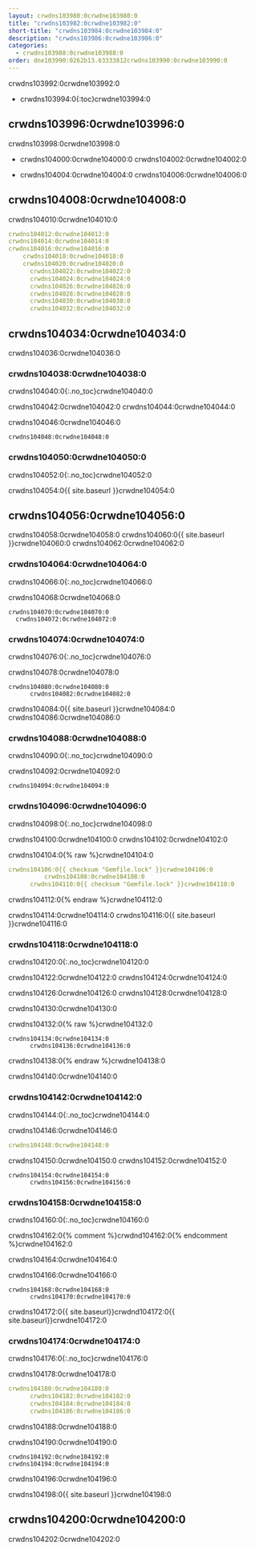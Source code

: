 ```yaml
---
layout: crwdns103980:0crwdne103980:0
title: "crwdns103982:0crwdne103982:0"
short-title: "crwdns103984:0crwdne103984:0"
description: "crwdns103986:0crwdne103986:0"
categories:
  - crwdns103988:0crwdne103988:0
order: dne103990:0262b13.63333812crwdns103990:0crwdne103990:0
---
```

crwdns103992:0crwdne103992:0

* crwdns103994:0{:toc}crwdne103994:0

## crwdns103996:0crwdne103996:0

crwdns103998:0crwdne103998:0

* crwdns104000:0crwdne104000:0 crwdns104002:0crwdne104002:0

* crwdns104004:0crwdne104004:0 crwdns104006:0crwdne104006:0

## crwdns104008:0crwdne104008:0

crwdns104010:0crwdne104010:0

```yaml
crwdns104012:0crwdne104012:0
crwdns104014:0crwdne104014:0
crwdns104016:0crwdne104016:0
    crwdns104018:0crwdne104018:0
    crwdns104020:0crwdne104020:0
      crwdns104022:0crwdne104022:0
      crwdns104024:0crwdne104024:0
      crwdns104026:0crwdne104026:0
      crwdns104028:0crwdne104028:0
      crwdns104030:0crwdne104030:0
      crwdns104032:0crwdne104032:0
```

## crwdns104034:0crwdne104034:0

crwdns104036:0crwdne104036:0

### crwdns104038:0crwdne104038:0

crwdns104040:0{:.no_toc}crwdne104040:0

crwdns104042:0crwdne104042:0 crwdns104044:0crwdne104044:0

crwdns104046:0crwdne104046:0

    crwdns104048:0crwdne104048:0
    

### crwdns104050:0crwdne104050:0

crwdns104052:0{:.no_toc}crwdne104052:0

crwdns104054:0{{ site.baseurl }}crwdne104054:0

## crwdns104056:0crwdne104056:0

crwdns104058:0crwdne104058:0 crwdns104060:0{{ site.baseurl }}crwdne104060:0 crwdns104062:0crwdne104062:0

### crwdns104064:0crwdne104064:0

crwdns104066:0{:.no_toc}crwdne104066:0

crwdns104068:0crwdne104068:0

    crwdns104070:0crwdne104070:0
      crwdns104072:0crwdne104072:0
    

### crwdns104074:0crwdne104074:0

crwdns104076:0{:.no_toc}crwdne104076:0

crwdns104078:0crwdne104078:0

    crwdns104080:0crwdne104080:0
          crwdns104082:0crwdne104082:0
    

crwdns104084:0{{ site.baseurl }}crwdne104084:0 crwdns104086:0crwdne104086:0

### crwdns104088:0crwdne104088:0

crwdns104090:0{:.no_toc}crwdne104090:0

crwdns104092:0crwdne104092:0

    crwdns104094:0crwdne104094:0
    

### crwdns104096:0crwdne104096:0

crwdns104098:0{:.no_toc}crwdne104098:0

crwdns104100:0crwdne104100:0 crwdns104102:0crwdne104102:0

crwdns104104:0{% raw %}crwdne104104:0

```yaml
crwdns104106:0{{ checksum "Gemfile.lock" }}crwdne104106:0
          crwdns104108:0crwdne104108:0
      crwdns104110:0{{ checksum "Gemfile.lock" }}crwdne104110:0
```

crwdns104112:0{% endraw %}crwdne104112:0

crwdns104114:0crwdne104114:0 crwdns104116:0{{ site.baseurl }}crwdne104116:0

### crwdns104118:0crwdne104118:0

crwdns104120:0{:.no_toc}crwdne104120:0

crwdns104122:0crwdne104122:0 crwdns104124:0crwdne104124:0

crwdns104126:0crwdne104126:0 crwdns104128:0crwdne104128:0

crwdns104130:0crwdne104130:0

crwdns104132:0{% raw %}crwdne104132:0

    crwdns104134:0crwdne104134:0
          crwdns104136:0crwdne104136:0
    

crwdns104138:0{% endraw %}crwdne104138:0

crwdns104140:0crwdne104140:0

### crwdns104142:0crwdne104142:0

crwdns104144:0{:.no_toc}crwdne104144:0

crwdns104146:0crwdne104146:0

```yaml
crwdns104148:0crwdne104148:0
```

crwdns104150:0crwdne104150:0 crwdns104152:0crwdne104152:0

    crwdns104154:0crwdne104154:0
          crwdns104156:0crwdne104156:0
    

### crwdns104158:0crwdne104158:0

crwdns104160:0{:.no_toc}crwdne104160:0

crwdns104162:0{% comment %}crwdnd104162:0{% endcomment %}crwdne104162:0

crwdns104164:0crwdne104164:0

crwdns104166:0crwdne104166:0

    crwdns104168:0crwdne104168:0
          crwdns104170:0crwdne104170:0
    

crwdns104172:0{{ site.baseurl}}crwdnd104172:0{{ site.baseurl}}crwdne104172:0

### crwdns104174:0crwdne104174:0

crwdns104176:0{:.no_toc}crwdne104176:0

crwdns104178:0crwdne104178:0

```yaml
crwdns104180:0crwdne104180:0
      crwdns104182:0crwdne104182:0
      crwdns104184:0crwdne104184:0
      crwdns104186:0crwdne104186:0
```

crwdns104188:0crwdne104188:0

crwdns104190:0crwdne104190:0

    crwdns104192:0crwdne104192:0
    crwdns104194:0crwdne104194:0
    

crwdns104196:0crwdne104196:0

crwdns104198:0{{ site.baseurl }}crwdne104198:0

## crwdns104200:0crwdne104200:0

crwdns104202:0crwdne104202:0